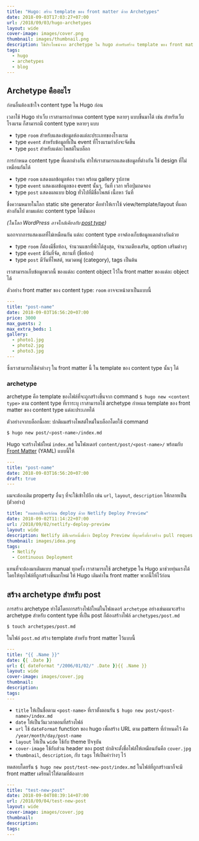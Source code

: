 ```yaml
---
title: "Hugo: สร้าง template ของ front matter ด้วย Archetypes"
date: 2018-09-03T17:03:27+07:00
url: /2018/09/03/hugo-archetypes
layout: wide
cover-image: images/cover.png
thumbnail: images/thumbnail.png
description: ใช้ประโยชน์จาก archetype ใน hugo สำหรับสร้าง template ของ front matter เวลาสร้างโพสต์ใหม่
tags:
  - hugo
  - archetypes
  - blog
---
```


## Archetype คืออะไร

ก่อนอื่นต้องเข้าใจ content type ใน Hugo ก่อน

เวลาใช้ Hugo ทำเว็บ เราสามารถกำหนด content type หลายๆ แบบขึ้นมาได้ เช่น สำหรับเว็บโรงแรม
ก็สามารถมี content type หลายๆ แบบ

- type `room` สำหรับแสดงข้อมูลห้องแต่ละประเภทของโรงแรม
- type `event` สำหรับข้อมูลที่เป็น event ที่โรงแรมกำลังจะจัดขึ้น
- type `post` สำหรับแต่ละโพสต์ในบล็อก

การกำหนด content type ที่แตกต่างกัน ทำให้เราสามารถแสดงข้อมูลที่ต่างกัน ใช้ design ที่ไม่เหมือนกันได้

- type `room` แสดงผลข้อมูลห้อง ราคา พร้อม gallery รูปภาพ
- type `event` แสดงผลข้อมูลของ event นั้นๆ, วันที่ เวลา หรือปุ่มกดจอง
- type `post` แสดงผลแบบ blog ทั่วไปที่มีชื่อโพสต์ เนื้อหา วันที่

ชื่งความหมายในโลก static site generator คือทำให้เราใช้ view/template/layout ที่แตกต่างกันไป
ตามแต่ละ content type ได้นั่นเอง

*(ในโลก WordPress อาจใกล้เคียงกับ [post type](https://codex.wordpress.org/Post_Types))*

นอกจากการแสดงผลที่ไม่เหมือนกัน แต่ละ content type อาจต้องเก็บข้อมูลแตกต่างกันด้วย

- type `room` ก็ต้องมีชื่อห้อง, จำนวนแขกที่พักได้สูงสุด, จำนวนเตียงเสริม, option เสริมต่างๆ
- type `event` มีวันที่จัด, สถานที่ (ชื่อห้อง)
- type `post` มีวันที่โพสต์, หมวดหมู่ (category), tags เป็นต้น

เราสามารถเก็บข้อมูลพวกนี้ ของแต่ละ content object ไว้ใน front matter ของแต่ละ object ได้

ตัวอย่าง front matter ของ content type: `room` อาจจะหน้าตาเป็นแบบนี้

```yaml
---
title: "post-name"
date: 2018-09-03T16:56:20+07:00
price: 3000
max_guests: 2
max_extra_beds: 1
gallery:
  - photo1.jpg
  - photo2.jpg
  - photo3.jpg
---
```

ซึ่งเราสามารถใช้ค่าต่างๆ ใน front matter นี้ ใน template ของ content type นั้นๆ ได้

### archetype

archetype คือ template ของไฟล์ที่จะถูกสร้างขึ้นจาก command `$ hugo new <content type>` ตาม content type ที่เราระบุ
เราสามารถใช้ archetype กำหนด template ของ front matter ของ content type แต่ละประเภทได้

ตัวอย่างจากบล็อกนี้เลย: ปกติผมสร้างโพสต์ใหม่ในบล็อกโดยใช้ command

```sh
$ hugo new post/<post-name>/index.md
```

Hugo จะสร้างไฟล์ใหม่ `index.md` ในโฟลเดอร์ `content/post/<post-name>/` พร้อมกับ
[Front Matter](https://gohugo.io/content-management/front-matter/) (YAML) แบบนี้ให้

```yaml
---
title: "post-name"
date: 2018-09-03T16:56:20+07:00
draft: true
---
```

ผมจะต้องเติม property อื่นๆ ที่จะใช้เข้าไปอีก เช่น `url`, `layout`, `description` ให้กลายเป็น (ตัวอย่าง)

```yaml
title: "ทดสอบฟีเจอร์ก่อน deploy ด้วย Netlify Deploy Preview"
date: 2018-09-02T11:14:22+07:00
url: /2018/09/02/netlify-deploy-preview
layout: wide
description: Netlify มีฟีเจอร์หนึ่งชื่อว่า Deploy Preview ที่ทุกครั้งที่เราสร้าง pull request (หรือ merge request สำหรับ GitLab) Netlify จะสร้าง URL สำหรับ pull requets นั้นให้โดยอัตโนมัติ ทำให้เราสามารถเช็คดูก่อนได้โดยที่ยังไม่ต้อง merge branch นั้น เข้า production branch
thumbnail: images/idea.png
tags:
  - Netlify
  - Continuous Deployment
```

แทนที่จะต้องมาเติมแบบ manual ทุกครั้ง เราสามารถใช้ archetype ใน Hugo มาช่วยทุ่นแรงได้
โดยให้ทุกไฟล์ที่ถูกสร้างขึ้นมาใหม่ ให้ Hugo เติมค่าใน front matter พวกนี้ให้ไว้ก่อน

## สร้าง archetype สำหรับ post

การสร้าง archetype ทำได้โดยการสร้างไฟล์ใหม่ในโฟลเดอร์ `archetype` อย่างเช่นผมจะสร้าง archetype สำหรับ content type ที่เป็น post
ก็ต้องสร้างไฟล์ `archetypes/post.md`

```sh
$ touch archetypes/post.md
```

ในไฟล์ `post.md` สร้าง template สำหรับ front matter ไว้แบบนี้

```yaml
---
title: "{{ .Name }}"
date: {{ .Date }}
url: {{ dateFormat "/2006/01/02/" .Date }}{{ .Name }}
layout: wide
cover-image: images/cover.jpg
thumbnail:
description:
tags:
---
```

- `title` ให้เป็นชื่อตาม `<post-name>` ที่เราตั้งตอนรัน `$ hugo new post/<post-name>/index.md`
- `date` ให้เป็นวันเวลาตอนที่สร้างไฟล์
- `url` ใช้ `dateFormat` function ของ hugo เพื่อสร้าง URL ตาม pattern ที่กำหนดไว้ คือ `/year/month/day/post-name`
- `layout` ให้เป็น `wide` ใช้กับ theme ปัจจุบัน
- `cover-image` ใช้กับส่วน header ของ post ปกติจะตั้งชื่อไฟล์ให้เหมือนกันคือ `cover.jpg`
- `thumbnail`, `description`, กับ `tags` ให้เป็นค่าว่างๆ ไว้

ทดสอบโดยรัน `$ hugo new post/test-new-post/index.md` ในไฟล์ที่ถูกสร้างมาก็จะมี front matter เตรียมไว้ให้ตามที่ต้องการ

```yaml
---
title: "test-new-post"
date: 2018-09-04T08:39:14+07:00
url: /2018/09/04/test-new-post
layout: wide
cover-image: images/cover.jpg
thumbnail:
description:
tags:
---
```

